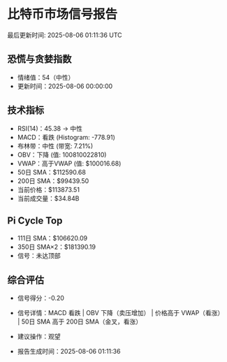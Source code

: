 # 比特币市场信号报告

最后更新时间: 2025-08-06 01:11:36 UTC

## 恐慌与贪婪指数
- 情绪值：54（中性）
- 更新时间：2025-08-06 00:00:00

## 技术指标
- RSI(14)：45.38 → 中性
- MACD：看跌 (Histogram: -778.91)
- 布林带：中性 (带宽: 7.21%)
- OBV：下降 (值: 100810022810)
- VWAP：高于VWAP (值: $100016.68)
- 50日 SMA：$112590.68
- 200日 SMA：$99439.50
- 当前价格：$113873.51
- 当前成交量：$34.84B

## Pi Cycle Top
- 111日 SMA：$106620.09
- 350日 SMA×2：$181390.19
- 信号：未达顶部

## 综合评估
- 信号得分：-0.20
- 信号详情：MACD 看跌 | OBV 下降（卖压增加） | 价格高于 VWAP（看涨） | 50日 SMA 高于 200日 SMA（金叉，看涨）
- 建议操作：观望

- 报告生成时间：2025-08-06 01:11:36